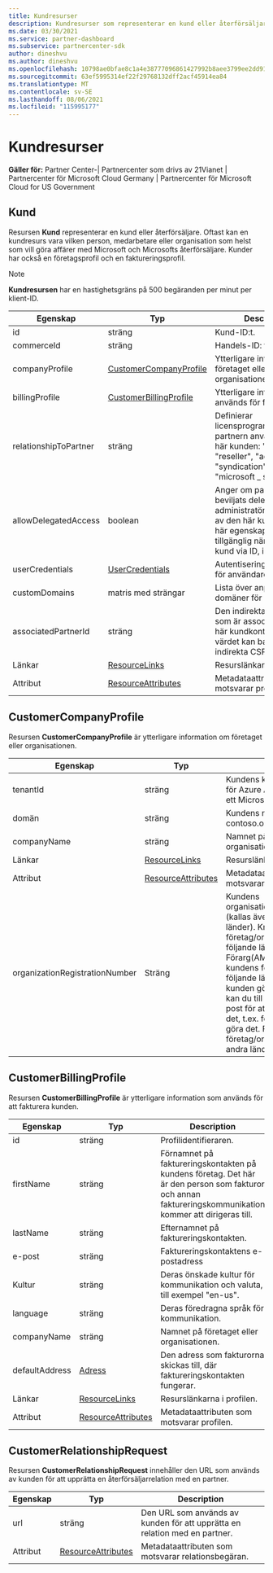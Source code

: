 ```yaml
---
title: Kundresurser
description: Kundresurser som representerar en kund eller återförsäljare.
ms.date: 03/30/2021
ms.service: partner-dashboard
ms.subservice: partnercenter-sdk
author: dineshvu
ms.author: dineshvu
ms.openlocfilehash: 10798ae0bfae8c1a4e38777096861427992b8aee3799ee2dd9154c6f0e0c0799
ms.sourcegitcommit: 63ef5995314ef22f29768132dff2acf45914ea84
ms.translationtype: MT
ms.contentlocale: sv-SE
ms.lasthandoff: 08/06/2021
ms.locfileid: "115995177"
---
```

# <a name="customer-resources"></a>Kundresurser

**Gäller för:** Partner Center-| Partnercenter som drivs av 21Vianet | Partnercenter för Microsoft Cloud Germany | Partnercenter för Microsoft Cloud for US Government

## <a name="customer"></a>Kund

Resursen **Kund** representerar en kund eller återförsäljare. Oftast kan en kundresurs vara vilken person, medarbetare eller organisation som helst som vill göra affärer med Microsoft och Microsofts återförsäljare. Kunder har också en företagsprofil och en faktureringsprofil.

>[!NOTE]
>**Kundresursen** har en hastighetsgräns på 500 begäranden per minut per klient-ID.

| Egenskap              | Typ                                                             | Description                                                                                                                                  |
|-----------------------|------------------------------------------------------------------|----------------------------------------------------------------------------------------------------------------------------------------------|
| id                    | sträng                                                           | Kund-ID:t.                                                                                                                             |
| commerceId            | sträng                                                           | Handels-ID: t.                                                                                                                             |
| companyProfile        | [CustomerCompanyProfile](#customercompanyprofile)                | Ytterligare information om företaget eller organisationen.                                                                                    |
| billingProfile        | [CustomerBillingProfile](#customerbillingprofile)                | Ytterligare information som används för fakturering.                                                                                                     |
| relationshipToPartner | sträng                                                           | Definierar licensprogrammet som partnern använder för den här kunden: "none", "reseller", "advisor", "syndication" eller "microsoft \_ support". |
| allowDelegatedAccess  | boolean                                                          | Anger om partnern har beviljats delegerade administratörsbehörigheter av den här kunden. Den här egenskapen är endast tillgänglig när du hämtar en kund via ID, inte efter lista.                                                         |
| userCredentials       | [UserCredentials](user-resources.md#usercredentials) | Autentiseringsuppgifterna för användaren.                                                                                                                        |
| customDomains         | matris med strängar                                                 | Lista över anpassade domäner för en kund.                                                                                                        |
| associatedPartnerId   | sträng                                                           | Den indirekta återförsäljare som är associerad med det här kundkontot. Det här värdet kan bara anges av indirekta CSP-partner.                              |
| Länkar                 | [ResourceLinks](utility-resources.md#resourcelinks)             | Resurslänkarna i profilen.                                                                                             |
| Attribut            | [ResourceAttributes](utility-resources.md#resourceattributes)   | Metadataattributen som motsvarar profilen.                                                                                        |

## <a name="customercompanyprofile"></a>CustomerCompanyProfile

Resursen **CustomerCompanyProfile** är ytterligare information om företaget eller organisationen.

| Egenskap    | Typ                                                           | Description                                                                       |
|-------------|----------------------------------------------------------------|-----------------------------------------------------------------------------------|
| tenantId    | sträng                                                         | Kundens klientorganisations-ID för Azure AD. Detta kallas även för ett MicrosoftID. |
| domän      | sträng                                                         | Kundens namn, till exempel contoso.onmicrosoft.com.                             |
| companyName | sträng                                                         | Namnet på företaget eller organisationen.                                          |
| Länkar       | [ResourceLinks](utility-resources.md#resourcelinks)           | Resurslänkarna i profilen.                                  |
| Attribut  | [ResourceAttributes](utility-resources.md#resourceattributes) | Metadataattributen som motsvarar profilen.                             |
|organizationRegistrationNumber|Sträng|Kundens organisationsregistreringsnummer (kallas även INN-nummer i vissa länder). Krävs endast för kundens företag/organisation som finns i följande länder: Förarg(AM), Förarg(AM), Förarg(AZ), För kundens företag/organisation i följande länder: Det vill sig inte att kunden gör det: För att göra det kan du till exempel skriva ett e-post för att få hjälp med att göra det, t.ex. för att få hjälp med att göra det. För kundens företag/organisation som finns i andra länder ska detta inte anges.|


## <a name="customerbillingprofile"></a>CustomerBillingProfile

Resursen **CustomerBillingProfile** är ytterligare information som används för att fakturera kunden.

| Egenskap       | Typ                                                           | Description                                                                                                                                            |
|----------------|----------------------------------------------------------------|--------------------------------------------------------------------------------------------------------------------------------------------------------|
| id             | sträng                                                         | Profilidentifieraren.                                                                                                                                |
| firstName      | sträng                                                         | Förnamnet på faktureringskontakten på kundens företag. Det här är den person som fakturor och annan faktureringskommunikation kommer att dirigeras till. |
| lastName       | sträng                                                         | Efternamnet på faktureringskontakten.                                                                                                                  |
| e-post          | sträng                                                         | Faktureringskontaktens e-postadress                                                                                                                    |
| Kultur        | sträng                                                         | Deras önskade kultur för kommunikation och valuta, till exempel "en-us".                                                                               |
| language       | sträng                                                         | Deras föredragna språk för kommunikation.                                                                                                            |
| companyName    | sträng                                                         | Namnet på företaget eller organisationen.                                                                                                               |
| defaultAddress | [Adress](utility-resources.md#address)                       | Den adress som fakturorna skickas till, där faktureringskontakten fungerar.                                                                                   |
| Länkar          | [ResourceLinks](utility-resources.md#resourcelinks)           | Resurslänkarna i profilen.                                                                                                       |
| Attribut     | [ResourceAttributes](utility-resources.md#resourceattributes) | Metadataattributen som motsvarar profilen.                                                                                                  |

## <a name="customerrelationshiprequest"></a>CustomerRelationshipRequest

Resursen **CustomerRelationshipRequest** innehåller den URL som används av kunden för att upprätta en återförsäljarrelation med en partner.

| Egenskap   | Typ                                                           | Description                                                              |
|------------|----------------------------------------------------------------|--------------------------------------------------------------------------|
| url        | sträng                                                         | Den URL som används av kunden för att upprätta en relation med en partner. |
| Attribut | [ResourceAttributes](utility-resources.md#resourceattributes) | Metadataattributen som motsvarar relationsbegäran.       |